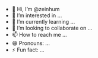 - 👋 Hi, I’m @zeinhum
- 👀 I’m interested in ...
- 🌱 I’m currently learning ...
- 💞️ I’m looking to collaborate on ...
- 📫 How to reach me ...
- 😄 Pronouns: ...
- ⚡ Fun fact: ...

<!---
zeinhum/zeinhum is a ✨ special ✨ repository because its `README.md` (this file) appears on your GitHub profile.
You can click the Preview link to take a look at your changes.
--->
